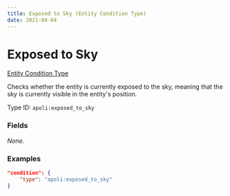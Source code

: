 ```yaml
---
title: Exposed to Sky (Entity Condition Type)
date: 2021-04-04
---
```


# Exposed to Sky

[Entity Condition Type](../entity_condition_types.md)

Checks whether the entity is currently exposed to the sky, meaning that the sky is currently visible in the entity's position.

Type ID: `apoli:exposed_to_sky`


### Fields

_None._


### Examples

```json
"condition": {
    "type": "apoli:exposed_to_sky"
}
```